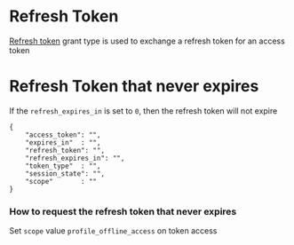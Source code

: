 # Refresh Token

[Refresh token](Refresh%20Token.md) grant type is used to exchange a refresh token for an access token



# Refresh Token that never expires

If the `refresh_expires_in` is set to `0`, then the refresh token will not expire

```
{
	"access_token": "",
	"expires_in"  : "",
	"refresh_token": "",
	"refresh_expires_in": "",
	"token_type"  : "",
	"session_state": "",
	"scope"       : ""
}

```

### How to request the refresh token that never expires

Set `scope` value `profile_offline_access` on token access


